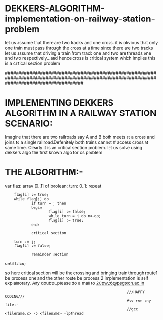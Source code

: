 # DEKKERS-ALGORITHM-implementation-on-railway-station-problem
let us assume that there are two tracks and one cross. it is obvious that only one train must pass through the cross at a time since there are two tracks let us assume that driving a train from track one and two are threads one and two respectively...and hence cross is critical system which implies this is a critical section problem


#############################################################################################################################################
#   IMPLEMENTING DEKKERS ALGORITHM IN A RAILWAY STATION SCENARIO:
Imagine that there are two railroads say A and B both meets at a cross and joins to a single railroad.Defenitely both trains cannot #
access cross at same time. Clearly it is an critical section problem. let us solve using dekkers algo the first known algo for cs problem
# THE ALGORITHM:-
var flag: array [0..1] of boolean;
turn: 0..1;
repeat

        flag[i] := true;
        while flag[j] do
                if turn = j then
                begin
                        flag[i] := false;
                        while turn = j do no-op;
                        flag[i] := true;
                end;

                critical section

        turn := j;
        flag[i] := false;

                remainder section

until false;



so here critical section will be the crossing and bringing train through route1 be process one and the other route be process 2 implementation is self explainotary. Any doubts..please do a mail to 20pw26@psgtech.ac.in


                                                            ///HAPPY CODING///
                                                            #to run any file:-
                                                            //gcc <filename.c> -o <filename> -lpthread
                                                            
